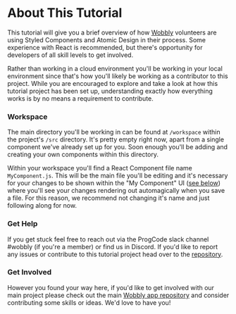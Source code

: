 # About This Tutorial
This tutorial will give you a brief overview of how [Wobbly](https://bananananaba.com/Wobbly.html) volunteers are using Styled Components and Atomic Design in their process. Some experience with React is recommended, but there's opportunity for developers of all skill levels to get involved.

Rather than working in a cloud environment you'll be working in your local environment since that's how you'll likely be working as a contributor to this project. While you are encouraged to explore and take a look at how this tutorial project has been set up, understanding exactly how everything works is by no means a requirement to contribute.

### Workspace
The main directory you'll be working in can be found at `/workspace` within the project's `/src` directory. It's pretty empty right now, apart from a single component we've already set up for you. Soon enough you'll be adding and creating your own components within this directory.

Within your workspace you'll find a React Component file name `MyComponent.js`. This will be the main file you'll be editing and it's necessary for your changes to be shown within the "My Component" UI ([see below](#MyComponent)) where you'll see your changes rendering out automagically when you save a file. For this reason, we recommend not changing it's name and just following along for now.

### Get Help
If you get stuck feel free to reach out via the ProgCode slack channel #wobbly (if you're a member) or find us in Discord. If you'd like to report any issues or contribute to this tutorial project head over to the [repository](https://github.com/wobbly-app/tutorial).

### Get Involved
However you found your way here, if you'd like to get involved with our main project please check out the main [Wobbly app repository](https://github.com/Wobbly-App/techno-syndicalism) and consider contributing some skills or ideas. We'd love to have you!
